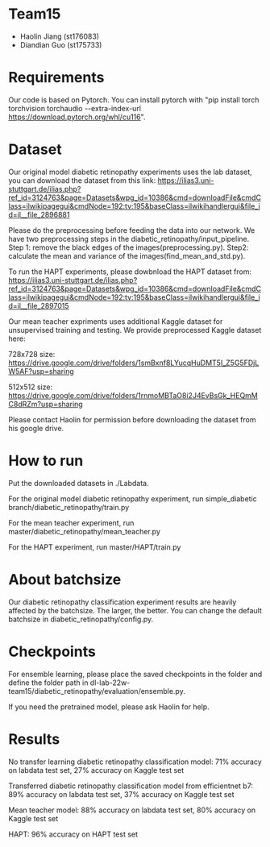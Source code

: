 # Team15
- Haolin Jiang (st176083)
- Diandian Guo (st175733)

# Requirements

Our code is based on Pytorch. You can install pytorch with "pip install torch torchvision torchaudio --extra-index-url https://download.pytorch.org/whl/cu116".

# Dataset

Our original model diabetic retinopathy experiments uses the lab dataset, you can download the dataset from this link: https://ilias3.uni-stuttgart.de/ilias.php?ref_id=3124763&page=Datasets&wpg_id=10386&cmd=downloadFile&cmdClass=ilwikipagegui&cmdNode=192:tv:195&baseClass=ilwikihandlergui&file_id=il__file_2896881 

Please do the preprocessing before feeding the data into our network. We have two preprocessing steps in the diabetic_retinopathy/input_pipeline. Step 1: remove the black edges of the images(preprocessing.py). Step2: calculate the mean and variance of the images(find_mean_and_std.py). 

To run the HAPT experiments, please dowbnload the HAPT dataset from: https://ilias3.uni-stuttgart.de/ilias.php?ref_id=3124763&page=Datasets&wpg_id=10386&cmd=downloadFile&cmdClass=ilwikipagegui&cmdNode=192:tv:195&baseClass=ilwikihandlergui&file_id=il__file_2897015

Our mean teacher expriments uses additional Kaggle dataset for unsupervised training and testing. We provide preprocessed Kaggle dataset here: 

728x728 size:  https://drive.google.com/drive/folders/1smBxnf8LYucqHuDMT5I_Z5G5FDjLW5AF?usp=sharing

512x512 size: https://drive.google.com/drive/folders/1rnmoMBTaO8i2J4EvBsGk_HEQmMC8dRZm?usp=sharing

Please contact Haolin for permission before downloading the dataset from his google drive.



# How to run

Put the downloaded datasets in ./Labdata.

For the original model diabetic retinopathy experiment, run simple_diabetic branch/diabetic_retinopathy/train.py

For the mean teacher experiment, run master/diabetic_retinopathy/mean_teacher.py

For the HAPT experiment, run  master/HAPT/train.py

# About batchsize

Our diabetic retinopathy classification experiment results are heavily affected by the batchsize. The larger, the better. You can change the default batchsize in diabetic_retinopathy/config.py.

# Checkpoints

For ensemble learning, please place the saved checkpoints in the folder and define the folder path in dl-lab-22w-team15/diabetic_retinopathy/evaluation/ensemble.py.


If you need the pretrained model, please ask Haolin for help.



# Results
No transfer learning diabetic retinopathy classification model:                    71% accuracy on labdata test set,   27% accuracy on Kaggle test set                         

Transferred diabetic retinopathy classification model from efficientnet b7:   89% accuracy on labdata test set,   37% accuracy on Kaggle test set

Mean teacher model:              88% accuracy on labdata test set,   80% accuracy on Kaggle test set

HAPT:  96% accuracy on HAPT test set
